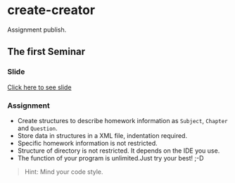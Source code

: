 # create-creator
Assignment publish.

## The first Seminar

### Slide
[Click here to see slide](http://zchang.me/slide "Slide")
### Assignment
-	Create structures to describe homework information as `Subject`, `Chapter` and `Question`.
-	Store data in structures in a XML file, indentation required.
-	Specific homework information is not restricted.
-	Structure of directory is not restricted. It depends on the IDE you use.
-	The function of your program is unlimited.Just try your best!  ;-D

>	Hint: Mind your code style.
	
	
